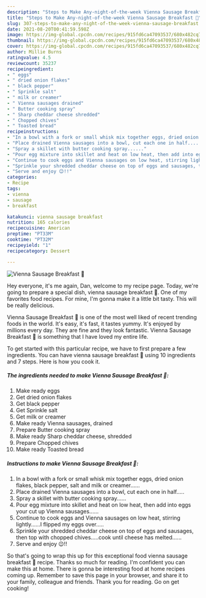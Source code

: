 ```yaml
---
description: "Steps to Make Any-night-of-the-week Vienna Sausage Breakfast 🍳"
title: "Steps to Make Any-night-of-the-week Vienna Sausage Breakfast 🍳"
slug: 307-steps-to-make-any-night-of-the-week-vienna-sausage-breakfast
date: 2021-08-20T00:41:59.598Z
image: https://img-global.cpcdn.com/recipes/915fd6ca47093537/680x482cq70/vienna-sausage-breakfast-recipe-main-photo.jpg
thumbnail: https://img-global.cpcdn.com/recipes/915fd6ca47093537/680x482cq70/vienna-sausage-breakfast-recipe-main-photo.jpg
cover: https://img-global.cpcdn.com/recipes/915fd6ca47093537/680x482cq70/vienna-sausage-breakfast-recipe-main-photo.jpg
author: Millie Burns
ratingvalue: 4.5
reviewcount: 35237
recipeingredient:
- " eggs"
- " dried onion flakes"
- " black pepper"
- " Sprinkle salt"
- " milk or creamer"
- " Vienna sausages drained"
- " Butter cooking spray"
- " Sharp cheddar cheese shredded"
- " Chopped chives"
- " Toasted bread"
recipeinstructions:
- "In a bowl with a fork or small whisk mix together eggs, dried onion flakes, black pepper, salt and milk or creamer......"
- "Place drained Vienna sausages into a bowl, cut each one in half....."
- "Spray a skillet with butter cooking spray......"
- "Pour egg mixture into skillet and heat on low heat, then add into eggs your cut up Vienna sausages......"
- "Continue to cook eggs and Vienna sausages on low heat, stirring lightly......I flipped my eggs over....."
- "Sprinkle your shredded cheddar cheese on top of eggs and sausages, then top with chopped chives.....cook until cheese has melted......"
- "Serve and enjoy 😉!!"
categories:
- Recipe
tags:
- vienna
- sausage
- breakfast

katakunci: vienna sausage breakfast 
nutrition: 165 calories
recipecuisine: American
preptime: "PT33M"
cooktime: "PT32M"
recipeyield: "1"
recipecategory: Dessert

---
```



![Vienna Sausage Breakfast 🍳](https://img-global.cpcdn.com/recipes/915fd6ca47093537/680x482cq70/vienna-sausage-breakfast-recipe-main-photo.jpg)

Hey everyone, it's me again, Dan, welcome to my recipe page. Today, we're going to prepare a special dish, vienna sausage breakfast 🍳. One of my favorites food recipes. For mine, I'm gonna make it a little bit tasty. This will be really delicious.

Vienna Sausage Breakfast 🍳 is one of the most well liked of recent trending foods in the world. It's easy, it's fast, it tastes yummy. It's enjoyed by millions every day. They are fine and they look fantastic. Vienna Sausage Breakfast 🍳 is something that I have loved my entire life.




To get started with this particular recipe, we have to first prepare a few ingredients. You can have vienna sausage breakfast 🍳 using 10 ingredients and 7 steps. Here is how you cook it.

<!--inarticleads1-->

##### The ingredients needed to make Vienna Sausage Breakfast 🍳:

1. Make ready  eggs
1. Get  dried onion flakes
1. Get  black pepper
1. Get  Sprinkle salt
1. Get  milk or creamer
1. Make ready  Vienna sausages, drained
1. Prepare  Butter cooking spray
1. Make ready  Sharp cheddar cheese, shredded
1. Prepare  Chopped chives
1. Make ready  Toasted bread




<!--inarticleads2-->

##### Instructions to make Vienna Sausage Breakfast 🍳:

1. In a bowl with a fork or small whisk mix together eggs, dried onion flakes, black pepper, salt and milk or creamer......
1. Place drained Vienna sausages into a bowl, cut each one in half.....
1. Spray a skillet with butter cooking spray......
1. Pour egg mixture into skillet and heat on low heat, then add into eggs your cut up Vienna sausages......
1. Continue to cook eggs and Vienna sausages on low heat, stirring lightly......I flipped my eggs over.....
1. Sprinkle your shredded cheddar cheese on top of eggs and sausages, then top with chopped chives.....cook until cheese has melted......
1. Serve and enjoy 😉!!




So that's going to wrap this up for this exceptional food vienna sausage breakfast 🍳 recipe. Thanks so much for reading. I'm confident you can make this at home. There is gonna be interesting food at home recipes coming up. Remember to save this page in your browser, and share it to your family, colleague and friends. Thank you for reading. Go on get cooking!
